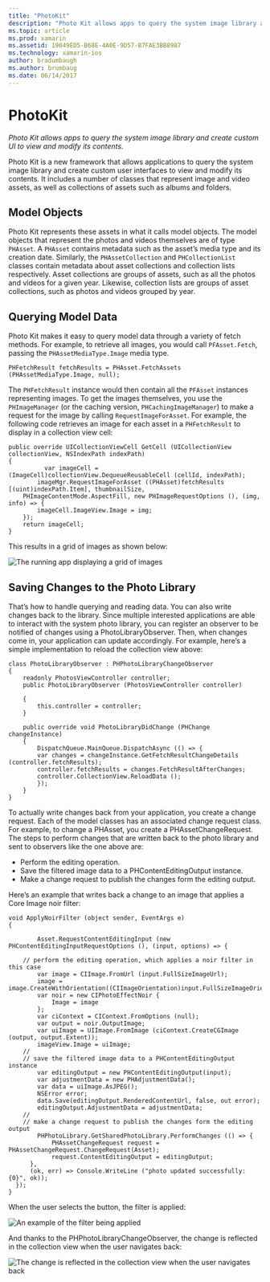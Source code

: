 ```yaml
---
title: "PhotoKit"
description: "Photo Kit allows apps to query the system image library and create custom UI to view and modify its contents."
ms.topic: article
ms.prod: xamarin
ms.assetid: 19049ED5-B68E-4A0E-9D57-B7FAE3BB8987
ms.technology: xamarin-ios
author: bradumbaugh
ms.author: brumbaug
ms.date: 06/14/2017
---
```


# PhotoKit

_Photo Kit allows apps to query the system image library and create custom UI to view and modify its contents._

Photo Kit is a new framework that allows applications to query the system image library and create custom user interfaces to view and modify its contents. It includes a number of classes that represent image and video assets, as well as collections of assets such as albums and folders.

## Model Objects
Photo Kit represents these assets in what it calls model objects. The model objects that represent the photos and videos themselves are of type `PHAsset`. A `PHAsset` contains metadata such as the asset’s media type and its creation date.
Similarly, the `PHAssetCollection` and `PHCollectionList` classes contain metadata about asset collections and collection lists respectively. Asset collections are groups of assets, such as all the photos and videos for a given year. Likewise, collection lists are groups of asset collections, such as photos and videos grouped by year.

## Querying Model Data
Photo Kit makes it easy to query model data through a variety of fetch methods. For example, to retrieve all images, you would call `PFAsset.Fetch`, passing the `PHAssetMediaType.Image` media type.

	PHFetchResult fetchResults = PHAsset.FetchAssets (PHAssetMediaType.Image, null);

The `PHFetchResult` instance would then contain all the `PFAsset` instances representing images. To get the images themselves, you use the `PHImageManager` (or the caching version, `PHCachingImageManager`) to make a request for the image by calling `RequestImageForAsset`. For example, the following code retrieves an image for each asset in a `PHFetchResult` to display in a collection view cell:


	public override UICollectionViewCell GetCell (UICollectionView collectionView, NSIndexPath indexPath)
	{
		      var imageCell = (ImageCell)collectionView.DequeueReusableCell (cellId, indexPath);
		 	imageMgr.RequestImageForAsset ((PHAsset)fetchResults [(uint)indexPath.Item], thumbnailSize,
	   	PHImageContentMode.AspectFill, new PHImageRequestOptions (), (img, info) => {
	     	imageCell.ImageView.Image = img;
	   	});
	   	return imageCell;
	}

This results in a grid of images as shown below:

![](photokit-images/image4.png "The running app displaying a grid of images")
 
## Saving Changes to the Photo Library

That’s how to handle querying and reading data. You can also write changes back to the library. Since multiple interested applications are able to interact with the system photo library, you can register an observer to be notified of changes using a PhotoLibraryObserver. Then, when changes come in, your application can update accordingly. For example, here’s a simple implementation to reload the collection view above:

	class PhotoLibraryObserver : PHPhotoLibraryChangeObserver
	{
  		readonly PhotosViewController controller;
  		public PhotoLibraryObserver (PhotosViewController controller)
  		
  		{
    		this.controller = controller;
  		}
  	
  		public override void PhotoLibraryDidChange (PHChange changeInstance)
  		{
    		DispatchQueue.MainQueue.DispatchAsync (() => {
      		var changes = changeInstance.GetFetchResultChangeDetails (controller.fetchResults);
    	  	controller.fetchResults = changes.FetchResultAfterChanges;
      		controller.CollectionView.ReloadData ();
    		});
  		}
	}
	
To actually write changes back from your application, you create a change request. Each of the model classes has an associated change request class. For example, to change a PHAsset, you create a PHAssetChangeRequest. The steps to perform changes that are written back to the photo library and sent to observers like the one above are:

-	Perform the editing operation.
-	Save the filtered image data to a PHContentEditingOutput instance.
-	Make a change request to publish the changes form the editing output.

Here’s an example that writes back a change to an image that applies a Core Image noir filter:

	void ApplyNoirFilter (object sender, EventArgs e)
	{
  			
  			Asset.RequestContentEditingInput (new PHContentEditingInputRequestOptions (), (input, options) => {
    		
    	// perform the editing operation, which applies a noir filter in this case
    		var image = CIImage.FromUrl (input.FullSizeImageUrl);
    		image = image.CreateWithOrientation((CIImageOrientation)input.FullSizeImageOrientation);
    		var noir = new CIPhotoEffectNoir {
      			Image = image
    		};
    		var ciContext = CIContext.FromOptions (null);
    		var output = noir.OutputImage;
    		var uiImage = UIImage.FromImage (ciContext.CreateCGImage (output, output.Extent));
    		imageView.Image = uiImage;
	    //
	    // save the filtered image data to a PHContentEditingOutput instance
	    	var editingOutput = new PHContentEditingOutput(input);
	    	var adjustmentData = new PHAdjustmentData();
	    	var data = uiImage.AsJPEG();
	    	NSError error;
	    	data.Save(editingOutput.RenderedContentUrl, false, out error);
			editingOutput.AdjustmentData = adjustmentData;
	    //
	    // make a change request to publish the changes form the editing output
	    	PHPhotoLibrary.GetSharedPhotoLibrary.PerformChanges (() => {
	        	PHAssetChangeRequest request = PHAssetChangeRequest.ChangeRequest(Asset);
	        	request.ContentEditingOutput = editingOutput;
	      },
	      (ok, err) => Console.WriteLine ("photo updated successfully: {0}", ok));
	  });
	}
	
When the user selects the button, the filter is applied:

![](photokit-images/image5.png "An example of the filter being applied")
 
And thanks to the PHPhotoLibraryChangeObserver, the change is reflected in the collection view when the user navigates back:

![](photokit-images/image6.png "The change is reflected in the collection view when the user navigates back")
